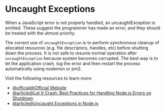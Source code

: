 # Uncaught Exceptions

When a JavaScript error is not properly handled, an uncaughtException is emitted. These suggest the programmer has made an error, and they should be treated with the utmost priority.

The correct use of `uncaughtException` is to perform synchronous cleanup of allocated resources (e.g. file descriptors, handles, etc) before shutting down the process. It is not safe to resume normal operation after `uncaughtException` because system becomes corrupted. The best way is to let the application crash, log the error and then restart the process automatically using nodemon or pm2.

Visit the following resources to learn more:

- [@official@Official Website](https://nodejs.org/api/process.html#event-uncaughtexception)
- [@article@Let It Crash: Best Practices for Handling Node.js Errors on Shutdown](https://blog.heroku.com/best-practices-nodejs-errors)
- [@article@Uncaught Exceptions in Node.js](https://shapeshed.com/uncaught-exceptions-in-node/)
